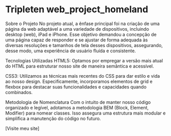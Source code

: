 # Tripleten web_project_homeland

Sobre o Projeto
No projeto atual, a ênfase principal foi na criação de uma página da web adaptável a uma variedade de dispositivos, incluindo desktop (web), iPad e iPhone. Esse objetivo demandou a concepção de uma página capaz de responder e se ajustar de forma adequada às diversas resoluções e tamanhos de tela desses dispositivos, assegurando, desse modo, uma experiência de usuário fluída e consistente.

Tecnologias Utilizadas
HTML5: Optamos por empregar a versão mais atual do HTML para estruturar nosso site de maneira semântica e acessível.

CSS3: Utilizamos as técnicas mais recentes do CSS para dar estilo e vida ao nosso design. Especificamente, incorporamos elementos de grid e flexbox para destacar suas funcionalidades e capacidades quando combinados.

Metodologia de Nomenclatura
Com o intuito de manter nosso código organizado e legível, adotamos a metodologia BEM (Block, Element, Modifier) para nomear classes. Isso assegura uma estrutura mais modular e simplifica a manutenção do código no futuro.

[Visite meu site]

